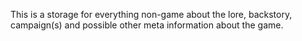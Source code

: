 This is a storage for everything non-game about the lore, backstory, campaign(s) and possible other meta information about the game.

